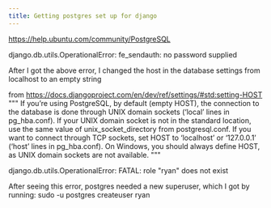 ```yaml
---
title: Getting postgres set up for django
---
```


https://help.ubuntu.com/community/PostgreSQL

django.db.utils.OperationalError: fe_sendauth: no password supplied

After I got the above error, I changed the host in the database settings from localhost to an empty string

from https://docs.djangoproject.com/en/dev/ref/settings/#std:setting-HOST
"""
If you’re using PostgreSQL, by default (empty HOST), the connection to the database is done through UNIX domain sockets (‘local’ lines in pg_hba.conf). If your UNIX domain socket is not in the standard location, use the same value of unix_socket_directory from postgresql.conf. If you want to connect through TCP sockets, set HOST to ‘localhost’ or ‘127.0.0.1’ (‘host’ lines in pg_hba.conf). On Windows, you should always define HOST, as UNIX domain sockets are not available.
"""

django.db.utils.OperationalError: FATAL:  role "ryan" does not exist

After seeing this error, postgres needed a new superuser, which I got by running:
sudo -u postgres createuser ryan
